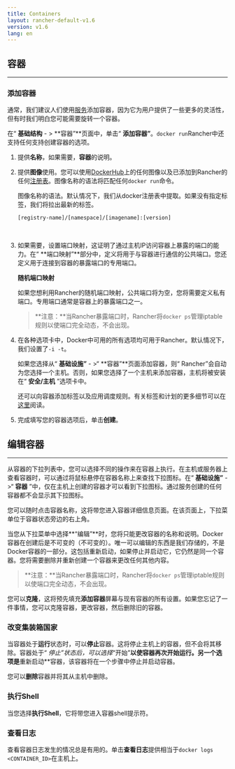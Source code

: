 ```yaml
---
title: Containers
layout: rancher-default-v1.6
version: v1.6
lang: en
---
```


## 容器

------

### 添加容器

通常，我们建议人们使用[服务](https://github.com/rancher/rancher.github.io/blob/master/rancher/v1.6/en/cattle/containers/%7B%7Bsite.baseurl%7D%7D/rancher/%7B%7Bpage.version%7D%7D/%7B%7Bpage.lang%7D%7D/rancher-ui/applications/stacks/adding-services)添加容器，因为它为用户提供了一些更多的灵活性，但有时我们明白您可能需要旋转一个容器。

在“ **基础结构** - > **容器”**页面中，单击“ **添加容器”**。`docker run`Rancher中还支持任何支持创建容器的选项。

1. 提供**名称**，如果需要，**容器**的说明。

2. 提供**图像**使用。您可以使用[DockerHub](https://hub.docker.com/)上的任何图像以及已添加到Rancher的任何[注册表](https://github.com/rancher/rancher.github.io/blob/master/rancher/v1.6/en/cattle/containers/%7B%7Bsite.baseurl%7D%7D/rancher/%7B%7Bpage.version%7D%7D/%7B%7Bpage.lang%7D%7D/configuration/registries)。图像名称的语法将匹配任何`docker run`命令。

   图像名称的语法。默认情况下，我们从docker注册表中提取。如果没有指定标签，我们将拉出最新的标签。

   `[registry-name]/[namespace]/[imagename]:[version]`

   ​

3. 如果需要，设置端口映射，这证明了通过主机IP访问容器上暴露的端口的能力。在“ **端口映射”**部分中，定义将用于与容器进行通信的公共端口。您还定义用于连接到容器的暴露端口的专用端口。

   **随机端口映射**

   如果您想利用Rancher的随机端口映射，公共端口将为空，您将需要定义私有端口。专用端口通常是容器上的暴露端口之一。

   > **注意：**当Rancher暴露端口时，Rancher将`docker ps`管理iptable规则以使端口完全动态，不会出现。

4. 在各种选项卡中，Docker中可用的所有选项均可用于Rancher。默认情况下，我们设置了`-i -t`。

   如果您选择从“ **基础设施”** - >“ **容器”**页面添加容器，则“ Rancher”会自动为您选择一个主机。否则，如果您选择了一个主机来添加容器，主机将被安装在“ **安全/主机** ”选项卡中。

   还可以向容器添加标签以及应用调度规则。有关标签和计划的更多细节可以在[这里](https://github.com/rancher/rancher.github.io/blob/master/rancher/v1.6/en/cattle/containers/%7B%7Bsite.baseurl%7D%7D/rancher/%7B%7Bpage.version%7D%7D/%7B%7Bpage.lang%7D%7D/rancher-ui/scheduling)阅读。

5. 完成填写您的容器选项后，单击**创建**。

## 编辑容器

------

从容器的下拉列表中，您可以选择不同的操作来在容器上执行。在主机或服务器上查看容器时，可以通过将鼠标悬停在容器名称上来查找下拉图标。在“ **基础设施”** - >“ **容器** ”中，仅在主机上创建的容器才可以看到下拉图标。通过服务创建的任何容器都不会显示其下拉图标。

您可以随时点击容器名称，这将带您进入容器详细信息页面。在该页面上，下拉菜单位于容器状态旁边的右上角。

当您从下拉菜单中选择**“编辑”**时，您将只能更改容器的名称和说明。Docker容器在创建后是不可变的（不可变的）。唯一可以编辑的东西是我们存储的，不是Docker容器的一部分。这包括重新启动，如果停止并启动它，它仍然是同一个容器。您将需要删除并重新创建一个容器来更改任何其他内容。

> **注意：**当Rancher暴露端口时，Rancher将`docker ps`管理iptable规则以使端口完全动态，不会出现。

您可以**克隆**，这将预先填充**添加容器**屏幕与现有容器的所有设置。如果您忘记了一件事情，您可以克隆容器，更改容器，然后删除旧的容器。

### 改变集装箱国家

当容器处于**运行**状态时，可以**停止**容器。这将停止主机上的容器，但不会将其移除。容器处于“ *停止”*状态后，可以选择**“开始”**以使容器再次开始运行。另一个选项是**重新启动**容器，该容器将在一个步骤中停止并启动容器。

您可以**删除**容器并将其从主机中删除。

### 执行Shell

当您选择**执行Shell**，它将带您进入容器shell提示符。

### 查看日志

查看容器日志发生的情况总是有用的。单击**查看日志**提供相当于`docker logs <CONTAINER_ID>`在主机上。